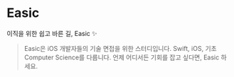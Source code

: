 # Easic
이직을 위한 쉽고 바른 길, Easic ✨

> Easic은 iOS 개발자들의 기술 면접을 위한 스터디입니다.
> Swift, iOS, 기초 Computer Science를 다룹니다.
> 언제 어디서든 기회를 잡고 싶다면, Easic 하세요.
